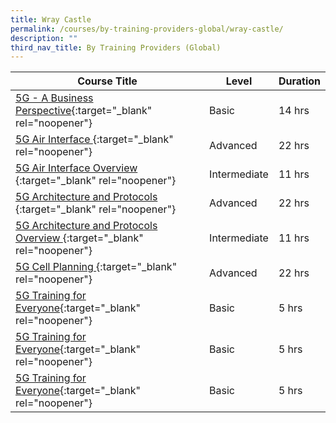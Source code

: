 ```yaml
---
title: Wray Castle
permalink: /courses/by-training-providers-global/wray-castle/
description: ""
third_nav_title: By Training Providers (Global)
---
```

|Course Title  | Level | Duration |
| - | - | - | 
|[5G - A Business Perspective](https://wraycastle.com/collections/5g-technology-training-courses/products/5g-a-business-perspective-training-course){:target="_blank" rel="noopener"} |Basic|14 hrs |
|[5G Air Interface ](https://wraycastle.com/collections/5g-technology-training-courses/products/5g-air-interface-on-demand-training-course){:target="_blank" rel="noopener"} |Advanced|22 hrs |
|[5G Air Interface Overview ](https://wraycastle.com/collections/5g-technology-training-courses/products/5g-air-interface-overview-on-demand-training-course){:target="_blank" rel="noopener"} |Intermediate|11 hrs |
|[5G Architecture and Protocols ](https://wraycastle.com/collections/5g-technology-training-courses/products/5g-architecture-and-protocols-on-demand-training-course){:target="_blank" rel="noopener"} |Advanced|22 hrs |
|[5G Architecture and Protocols Overview ](https://wraycastle.com/collections/5g-technology-training-courses/products/5g-architecture-and-protocols-overview-on-demand-training-course){:target="_blank" rel="noopener"} |Intermediate|11 hrs |
|[5G Cell Planning ](https://wraycastle.com/collections/5g-technology-training-courses/products/5g-cell-planning-on-demand){:target="_blank" rel="noopener"} |Advanced|22 hrs |
|[5G Training for Everyone](https://www.5gworldpro.com/5g-training-for-everyone){:target="_blank" rel="noopener"} |Basic|5 hrs |
|[5G Training for Everyone](https://www.5gworldpro.com/5g-training-for-everyone){:target="_blank" rel="noopener"} |Basic|5 hrs |
|[5G Training for Everyone](https://www.5gworldpro.com/5g-training-for-everyone){:target="_blank" rel="noopener"} |Basic|5 hrs |